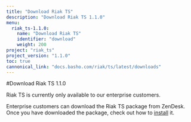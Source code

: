 ```yaml
---
title: "Download Riak TS"
description: "Download Riak TS 1.1.0"
menu:
  riak_ts-1.1.0:
    name: "Download Riak TS"
    identifier: "download"
    weight: 200
project: "riak_ts"
project_version: "1.1.0"
toc: true
cannonical_link: "docs.basho.com/riak/ts/latest/downloads"
---
```


[installing]: http://docs.basho.com/riakts/1.1.0/installing/installing/

#Download Riak TS 1.1.0

Riak TS is currently only available to our enterprise customers. 

Enterprise customers can download the Riak TS package from ZenDesk. Once you have downloaded the package, check out how to [install][installing] it.
